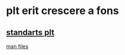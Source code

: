 # plt erit crescere a fons

## [standarts plt](.d/.man/standarts)

[man files](.d/.man/standarts/fn_man_files/tml.man)
    
